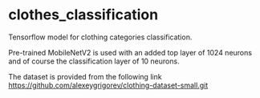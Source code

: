# clothes_classification
Tensorflow model for clothing categories classification.

Pre-trained MobileNetV2 is used with an added top layer of 1024 neurons and of course the classification layer of 10 neurons.

The dataset is provided from the following link
https://github.com/alexeygrigorev/clothing-dataset-small.git
